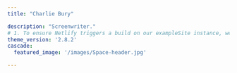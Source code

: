 ```yaml
---
title: "Charlie Bury"

description: "Screenwriter."
# 1. To ensure Netlify triggers a build on our exampleSite instance, we need to change a file in the exampleSite directory.
theme_version: '2.8.2'
cascade:
  featured_image: '/images/Space-header.jpg'

---
```

